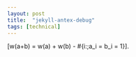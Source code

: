 ```yaml
---
layout: post
title:  "jekyll-antex-debug"
tags: [technical]
---
```


\[w(a+b) = w(a) + w(b) - \#\{i:\;a_i = b_i = 1\}\].
